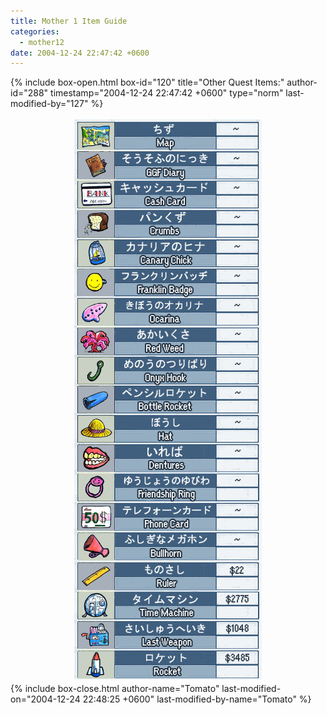```yaml
---
title: Mother 1 Item Guide
categories:
  - mother12
date: 2004-12-24 22:47:42 +0600
---
```

{% include box-open.html box-id="120" title="Other Quest Items:" author-id="288" timestamp="2004-12-24 22:47:42 +0600" type="norm" last-modified-by="127" %}
<center><img src="otherquestitems.jpg" /></center>
{% include box-close.html author-name="Tomato" last-modified-on="2004-12-24 22:48:25 +0600" last-modified-by-name="Tomato" %}
